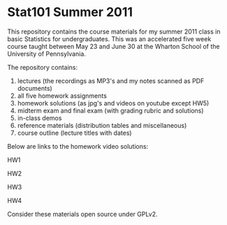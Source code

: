 Stat101 Summer 2011
===================

This repository contains the course materials for my summer 2011 class in basic Statistics for undergraduates. This was an accelerated five week course taught between May 23 and June 30 at the Wharton School of the University of Pennsylvania.

The repository contains:

1) lectures (the recordings as MP3's and my notes scanned as PDF documents)
2) all five homework assignments
3) homework solutions (as jpg's and videos on youtube except HW5)
4) midterm exam and final exam (with grading rubric and solutions)
5) in-class demos
6) reference materials (distribution tables and miscellaneous)
7) course outline (lecture titles with dates)

Below are links to the homework video solutions:

HW1


HW2


HW3


HW4


Consider these materials open source under GPLv2.

